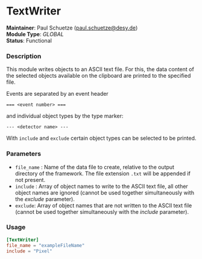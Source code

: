 # TextWriter
**Maintainer**: Paul Schuetze (paul.schuetze@desy.de)  
**Module Type**: *GLOBAL*  
**Status**: Functional

### Description
This module writes objects to an ASCII text file. For this, the data content of the selected objects available on the clipboard are printed to the specified file.

Events are separated by an event header

```
=== <event number> ===
```

and individual object types by the type marker:

```
--- <detector name> ---
```

With `include` and `exclude` certain object types can be selected to be printed.

### Parameters
* `file_name` : Name of the data file to create, relative to the output directory of the framework. The file extension `.txt` will be appended if not present.
* `include` : Array of object names to write to the ASCII text file, all other object names are ignored (cannot be used together simultaneously with the *exclude* parameter).
* `exclude`: Array of object names that are not written to the ASCII text file (cannot be used together simultaneously with the *include* parameter).

### Usage
```toml
[TextWriter]
file_name = "exampleFileName"
include = "Pixel"

```

